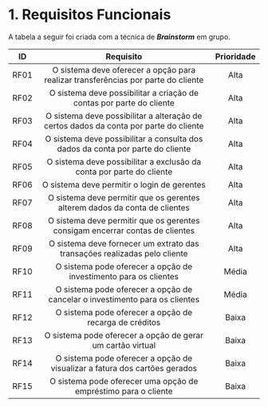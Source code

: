 # 1. Requisitos Funcionais

<p align="justify">A tabela a seguir foi criada com a técnica de <i><b>Brainstorm</b></i> em grupo.</p>

| ID   |                                 Requisito                                 | Prioridade | 
| :--: | :-----------------------------------------------------------------------: | :--------: | 
| RF01 |O sistema deve oferecer a opção para realizar transferências por parte do cliente   |  Alta     | 
| RF02 |O sistema deve possibilitar a criação de contas por parte do cliente     |       Alta      |
| RF03 |O sistema deve possibilitar a alteração de certos dados da conta por parte do cliente|  Alta     |
| RF04 |O sistema deve possibilitar a consulta dos dados da conta por parte do cliente|  Alta     |
| RF05 |O sistema deve possibilitar a exclusão da conta por parte do cliente     |      Alta       |
| RF06 |O sistema deve permitir o login de gerentes   |  Alta     |
| RF07 |O sistema deve permitir que os gerentes alterem dados da conta de clientes    |       Alta      |
| RF08 |O sistema deve permitir que os gerentes consigam encerrar contas de clientes|  Alta     |
| RF09 |O sistema deve fornecer um extrato das transações realizadas pelo cliente|  Alta     |
| RF10 |O sistema pode oferecer a opção de investimento para os clientes |     Média        |
| RF11 |O sistema pode oferecer a opção de cancelar o investimento para os clientes   |  Média     |
| RF12 |O sistema pode oferecer a opção de recarga de créditos    |      Baixa       |
| RF13 |O sistema pode oferecer a opção de gerar um cartão virtual |  Baixa    |
| RF14 |O sistema pode oferecer a opção de visualizar a fatura dos cartões gerados |  Baixa     |
| RF15 |O sistema pode oferecer uma opção de empréstimo para o cliente   |      Baixa      |
